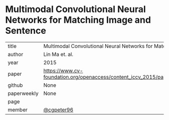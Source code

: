 # Multimodal Convolutional Neural Networks for Matching Image and Sentence

|  |  |
| :--- | :--- |
| title | Multimodal Convolutional Neural Networks for Matching Image and Sentence |
| author |Lin Ma et. al. |
| year | 2015 |
| paper | https://www.cv-foundation.org/openaccess/content_iccv_2015/papers/Ma_Multimodal_Convolutional_Neural_ICCV_2015_paper.pdf |
| github |None |
| paperweekly | None |
| page |  |
| member | [@cgpeter96](https://github.com/cgpeter96) |



